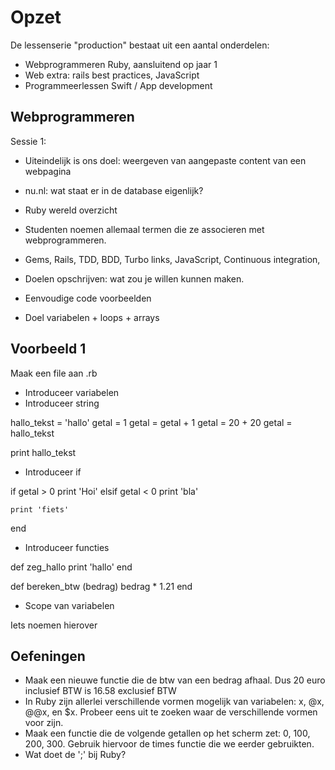 # Opzet

De lessenserie "production" bestaat uit een aantal onderdelen:

- Webprogrammeren Ruby, aansluitend op jaar 1
- Web extra: rails best practices, JavaScript
- Programmeerlessen Swift / App development

## Webprogrammeren

Sessie 1:

- Uiteindelijk is ons doel: weergeven van aangepaste content van een webpagina
- nu.nl: wat staat er in de database eigenlijk?

- Ruby wereld overzicht
- Studenten noemen allemaal termen die ze associeren met webprogrammeren.
- Gems, Rails, TDD, BDD, Turbo links, JavaScript, Continuous integration, 
- Doelen opschrijven: wat zou je willen kunnen maken. 
- Eenvoudige code voorbeelden
- Doel variabelen + loops + arrays
 

## Voorbeeld 1 
Maak een file aan .rb

- Introduceer variabelen
- Introduceer string

hallo_tekst = 'hallo'
getal = 1 
getal = getal + 1
getal = 20 + 20
getal = hallo_tekst

print hallo_tekst


- Introduceer if

if getal > 0 
	print 'Hoi'
elsif getal < 0 
	print 'bla'
<?php else: ?>
	print 'fiets'
end

- Introduceer functies

def zeg_hallo 
	print 'hallo'
end

def bereken_btw (bedrag)
	bedrag * 1.21
end


- Scope van variabelen

Iets noemen hierover


## Oefeningen

- Maak een nieuwe functie die de btw van een bedrag afhaal. Dus 20 euro inclusief BTW is 16.58 exclusief BTW
- In Ruby zijn allerlei verschillende vormen mogelijk van variabelen: x, @x, @@x, en $x. Probeer eens uit te zoeken waar de verschillende vormen voor zijn. 
- Maak een functie die de volgende getallen op het scherm zet: 0, 100, 200, 300. Gebruik hiervoor de times functie die we eerder gebruikten.
- Wat doet de ';' bij Ruby?



